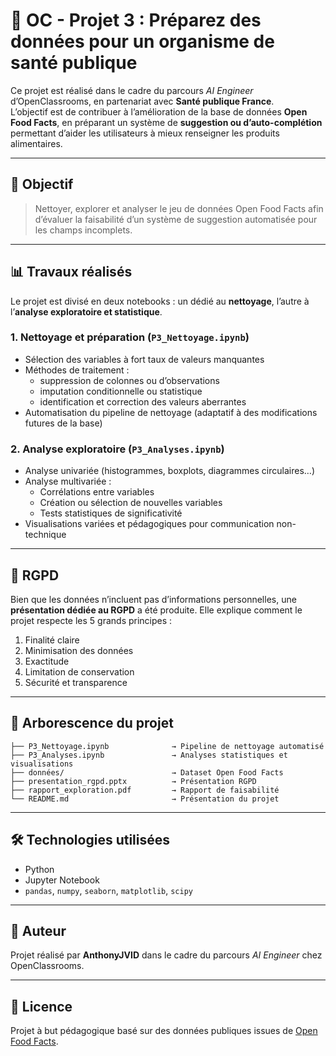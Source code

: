 # 🥗 OC - Projet 3 : Préparez des données pour un organisme de santé publique

Ce projet est réalisé dans le cadre du parcours *AI Engineer* d’OpenClassrooms, en partenariat avec **Santé publique France**.  
L’objectif est de contribuer à l’amélioration de la base de données **Open Food Facts**, en préparant un système de **suggestion ou d’auto-complétion** permettant d’aider les utilisateurs à mieux renseigner les produits alimentaires.

---

## 🎯 Objectif

> Nettoyer, explorer et analyser le jeu de données Open Food Facts afin d’évaluer la faisabilité d’un système de suggestion automatisée pour les champs incomplets.

---

## 📊 Travaux réalisés

Le projet est divisé en deux notebooks : un dédié au **nettoyage**, l’autre à l’**analyse exploratoire et statistique**.

### 1. Nettoyage et préparation (`P3_Nettoyage.ipynb`)
- Sélection des variables à fort taux de valeurs manquantes
- Méthodes de traitement :
  - suppression de colonnes ou d’observations
  - imputation conditionnelle ou statistique
  - identification et correction des valeurs aberrantes
- Automatisation du pipeline de nettoyage (adaptatif à des modifications futures de la base)

### 2. Analyse exploratoire (`P3_Analyses.ipynb`)
- Analyse univariée (histogrammes, boxplots, diagrammes circulaires…)
- Analyse multivariée :
  - Corrélations entre variables
  - Création ou sélection de nouvelles variables
  - Tests statistiques de significativité
- Visualisations variées et pédagogiques pour communication non-technique

---

## 🔐 RGPD

Bien que les données n’incluent pas d’informations personnelles, une **présentation dédiée au RGPD** a été produite. Elle explique comment le projet respecte les 5 grands principes :

1. Finalité claire
2. Minimisation des données
3. Exactitude
4. Limitation de conservation
5. Sécurité et transparence

---

## 📁 Arborescence du projet

```
├── P3_Nettoyage.ipynb              → Pipeline de nettoyage automatisé
├── P3_Analyses.ipynb               → Analyses statistiques et visualisations
├── données/                        → Dataset Open Food Facts
├── presentation_rgpd.pptx          → Présentation RGPD
├── rapport_exploration.pdf         → Rapport de faisabilité
└── README.md                       → Présentation du projet
```

---

## 🛠️ Technologies utilisées

- Python
- Jupyter Notebook
- `pandas`, `numpy`, `seaborn`, `matplotlib`, `scipy`

---

## 🧠 Auteur

Projet réalisé par **AnthonyJVID** dans le cadre du parcours *AI Engineer* chez OpenClassrooms.

---

## 📄 Licence

Projet à but pédagogique basé sur des données publiques issues de [Open Food Facts](https://world.openfoodfacts.org/data).

